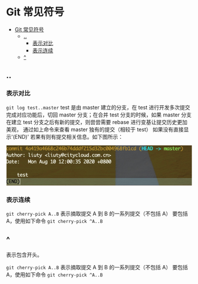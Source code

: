 # Git 常见符号

<!-- @import "[TOC]" {cmd="toc" depthFrom=1 depthTo=6 orderedList=false} -->

<!-- code_chunk_output -->

- [Git 常见符号](#git-常见符号)
  - [..](#)
    - [表示对比](#表示对比)
    - [表示连续](#表示连续)
  - [^](#-1)

<!-- /code_chunk_output -->

## ..

### 表示对比

`git log test..master`
test 是由 master 建立的分支，在 test 进行开发多次提交完成对应功能后，切回 master 分支；在合并 test 分支的时候，如果 master 分支在建立 test 分支之后有新的提交，则尝尝需要 rebase 进行变基让提交历史更加美观，
通过如上命令来查看 master 独有的提交（相较于 test）
如果没有直接显示'(END)'
若果有则有提交相关信息。如下图所示：

![Git常见符号20220302163532](https://raw.githubusercontent.com/skylinety/blog-pics/master/imgs/Git%E5%B8%B8%E8%A7%81%E7%AC%A6%E5%8F%B720220302163532.png)

### 表示连续

`git cherry-pick A..B`
表示摘取提交 A 到 B 的一系列提交（不包括 A）
要包括 A，使用如下命令
`git cherry-pick ^A..B`

## ^

表示包含开头。

`git cherry-pick A..B`
表示摘取提交 A 到 B 的一系列提交（不包括 A）
要包括 A，使用如下命令
`git cherry-pick ^A..B`
